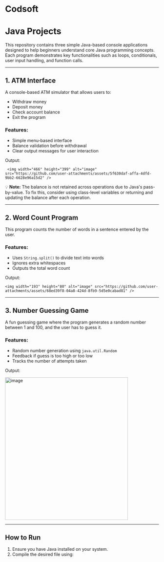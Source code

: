 # Codsoft
# Java Projects

This repository contains three simple Java-based console applications designed to help beginners understand core Java programming concepts. Each program demonstrates key functionalities such as loops, conditionals, user input handling, and function calls.

---

## 1. ATM Interface

A console-based ATM simulator that allows users to:

- Withdraw money
- Deposit money
- Check account balance
- Exit the program

### Features:
- Simple menu-based interface
- Balance validation before withdrawal
- Clear output messages for user interaction

 Output: 




 
     <img width="466" height="399" alt="image" src="https://github.com/user-attachments/assets/5f630daf-affa-4dfd-9bb2-6628e96a15d2" />

💡 **Note:** The balance is not retained across operations due to Java's pass-by-value. To fix this, consider using class-level variables or returning and updating the balance after each operation.

---

## 2. Word Count Program

This program counts the number of words in a sentence entered by the user.

### Features:
- Uses `String.split()` to divide text into words
- Ignores extra whitespaces
- Outputs the total word count

 Output:
   
   
    <img width="193" height="80" alt="image" src="https://github.com/user-attachments/assets/68ed39f8-04a8-424d-8fb9-5d5e0cabad81" />

---

## 3. Number Guessing Game

A fun guessing game where the program generates a random number between 1 and 100, and the user has to guess it.

### Features:
- Random number generation using `java.util.Random`
- Feedback if guess is too high or too low
- Tracks the number of attempts taken
  
Output:
   
   
   <img width="402" height="467" alt="image" src="https://github.com/user-attachments/assets/a25b3ecf-6e9a-4215-8bc3-9238e7cf4558" />

---

## How to Run

1. Ensure you have Java installed on your system.
2. Compile the desired file using:

